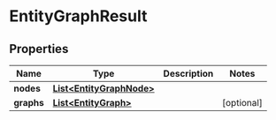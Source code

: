 

# EntityGraphResult


## Properties

Name | Type | Description | Notes
------------ | ------------- | ------------- | -------------
**nodes** | [**List&lt;EntityGraphNode&gt;**](EntityGraphNode.md) |  | 
**graphs** | [**List&lt;EntityGraph&gt;**](EntityGraph.md) |  |  [optional]



